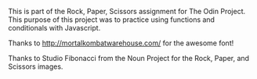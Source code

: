 This is part of the Rock, Paper, Scissors assignment for The Odin Project.  This purpose of this project was to practice using functions and conditionals with Javascript.

Thanks to http://mortalkombatwarehouse.com/ for the awesome font!

Thanks to Studio Fibonacci from the Noun Project for the Rock, Paper, and Scissors images.